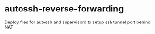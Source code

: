 # autossh-reverse-forwarding
Deploy files for autossh and supervisord to setup ssh tunnel port behind NAT
